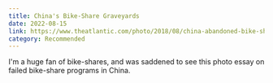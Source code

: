 ```yaml
---
title: China's Bike-Share Graveyards
date: 2022-08-15
link: https://www.theatlantic.com/photo/2018/08/china-abandoned-bike-share-graveyards/566576/
category: Recommended
---
```

I'm a huge fan of bike-shares, and was saddened to see this photo essay on failed bike-share programs in China.